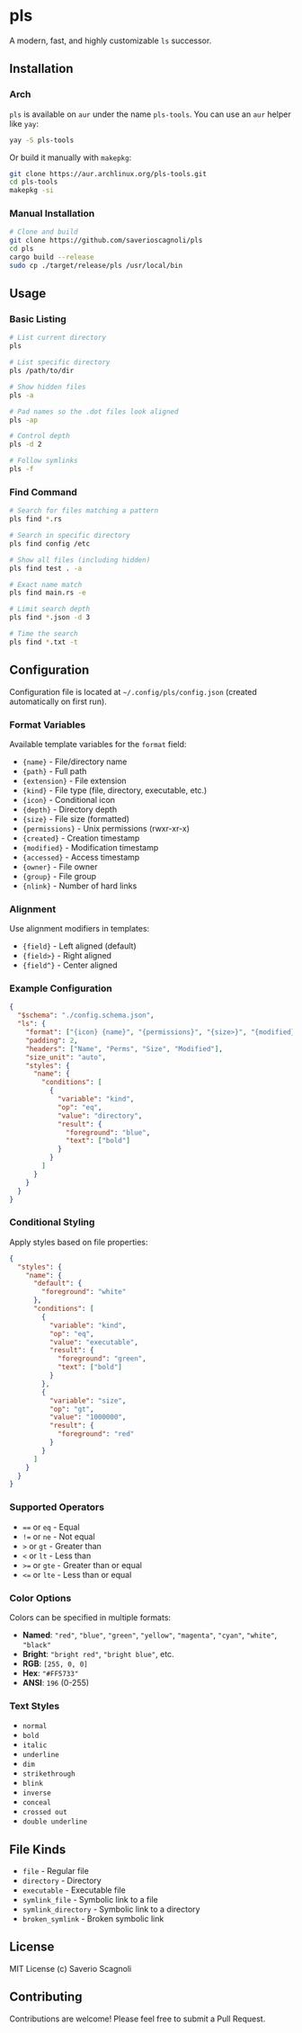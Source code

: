 # pls

A modern, fast, and highly customizable `ls` successor.

## Installation

### Arch

`pls` is available on `aur` under the name `pls-tools`. You can use an `aur` helper like `yay`:

```bash
yay -S pls-tools
```

Or build it manually with `makepkg`:

```bash
git clone https://aur.archlinux.org/pls-tools.git
cd pls-tools
makepkg -si
```

### Manual Installation

```bash
# Clone and build
git clone https://github.com/saverioscagnoli/pls
cd pls
cargo build --release
sudo cp ./target/release/pls /usr/local/bin
```

## Usage

### Basic Listing

```bash
# List current directory
pls

# List specific directory
pls /path/to/dir

# Show hidden files
pls -a

# Pad names so the .dot files look aligned
pls -ap

# Control depth
pls -d 2

# Follow symlinks
pls -f
```

### Find Command

```bash
# Search for files matching a pattern
pls find *.rs

# Search in specific directory
pls find config /etc

# Show all files (including hidden)
pls find test . -a

# Exact name match
pls find main.rs -e

# Limit search depth
pls find *.json -d 3

# Time the search
pls find *.txt -t
```

## Configuration

Configuration file is located at `~/.config/pls/config.json` (created automatically on first run).

### Format Variables

Available template variables for the `format` field:

- `{name}` - File/directory name
- `{path}` - Full path
- `{extension}` - File extension
- `{kind}` - File type (file, directory, executable, etc.)
- `{icon}` - Conditional icon
- `{depth}` - Directory depth
- `{size}` - File size (formatted)
- `{permissions}` - Unix permissions (rwxr-xr-x)
- `{created}` - Creation timestamp
- `{modified}` - Modification timestamp
- `{accessed}` - Access timestamp
- `{owner}` - File owner
- `{group}` - File group
- `{nlink}` - Number of hard links

### Alignment

Use alignment modifiers in templates:

- `{field}` - Left aligned (default)
- `{field>}` - Right aligned
- `{field^}` - Center aligned

### Example Configuration

```json
{
  "$schema": "./config.schema.json",
  "ls": {
    "format": ["{icon} {name}", "{permissions}", "{size>}", "{modified}"],
    "padding": 2,
    "headers": ["Name", "Perms", "Size", "Modified"],
    "size_unit": "auto",
    "styles": {
      "name": {
        "conditions": [
          {
            "variable": "kind",
            "op": "eq",
            "value": "directory",
            "result": {
              "foreground": "blue",
              "text": ["bold"]
            }
          }
        ]
      }
    }
  }
}
```

### Conditional Styling

Apply styles based on file properties:

```json
{
  "styles": {
    "name": {
      "default": {
        "foreground": "white"
      },
      "conditions": [
        {
          "variable": "kind",
          "op": "eq",
          "value": "executable",
          "result": {
            "foreground": "green",
            "text": ["bold"]
          }
        },
        {
          "variable": "size",
          "op": "gt",
          "value": "1000000",
          "result": {
            "foreground": "red"
          }
        }
      ]
    }
  }
}
```

### Supported Operators

- `==` or `eq` - Equal
- `!=` or `ne` - Not equal
- `>` or `gt` - Greater than
- `<` or `lt` - Less than
- `>=` or `gte` - Greater than or equal
- `<=` or `lte` - Less than or equal

### Color Options

Colors can be specified in multiple formats:

- **Named**: `"red"`, `"blue"`, `"green"`, `"yellow"`, `"magenta"`, `"cyan"`, `"white"`, `"black"`
- **Bright**: `"bright red"`, `"bright blue"`, etc.
- **RGB**: `[255, 0, 0]`
- **Hex**: `"#FF5733"`
- **ANSI**: `196` (0-255)

### Text Styles

- `normal`
- `bold`
- `italic`
- `underline`
- `dim`
- `strikethrough`
- `blink`
- `inverse`
- `conceal`
- `crossed out`
- `double underline`

## File Kinds

- `file` - Regular file
- `directory` - Directory
- `executable` - Executable file
- `symlink_file` - Symbolic link to a file
- `symlink_directory` - Symbolic link to a directory
- `broken_symlink` - Broken symbolic link

## License

MIT License (c) Saverio Scagnoli

## Contributing

Contributions are welcome! Please feel free to submit a Pull Request.
